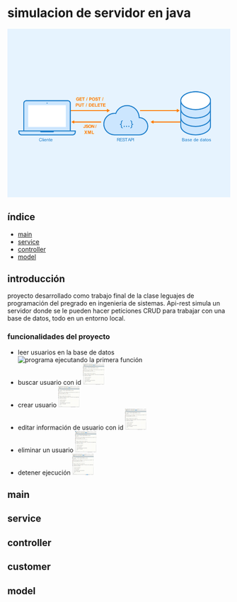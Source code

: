 # simulacion de servidor en java 
![image2](API-Rest.png)

## índice
* [main](#main)
* [service](#service)
* [controller](#controller)
* [model](#model)

## introducción
proyecto desarrollado como trabajo final de la clase leguajes de programación del pregrado en ingenieria de sistemas. Api-rest simula un servidor donde se le pueden hacer peticiones CRUD para trabajar con una base de datos, todo en un entorno local.

### funcionalidades del proyecto
* leer usuarios en la base de datos <img src="gif/verUsuarios2.gif" alt="programa ejecutando la primera función" style="width:18px;height:48px;">
* buscar usuario con id <img src="gif/función2.gif" alt="programa ejecutando la segunda función" style="width:48px;height:48px;">
* crear usuario <img src="gif/función3.gif" alt="programa ejecutando la tercera función" style="width:48px;height:48px;">
* editar información de usuario con id <img src="gif/función4.gif" alt="programa ejecutando la cuarta función" style="width:48px;height:48px;">
* eliminar un usuario <img src="gif/función5.gif" alt="programa ejecutando la quinta función" style="width:48px;height:48px;">
* detener ejecución <img src="gif/función6.gif" alt="programa ejecutando la sexta función" style="width:48px;height:48px;">

## main

## service

## controller

## customer

## model
